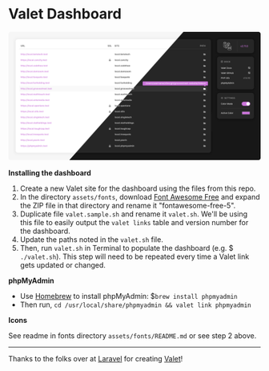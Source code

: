 # Valet Dashboard

![screenshot](assets/img/screenshot.png)

**Installing the dashboard**

1. Create a new Valet site for the dashboard using the files from this repo.
2. In the directory `assets/fonts`, download [Font Awesome Free](https://fontawesome.com/how-to-use/on-the-web/setup/hosting-font-awesome-yourself) and expand the ZIP file in that directory and rename it "fontawesome-free-5".
3. Duplicate file `valet.sample.sh` and rename it `valet.sh`. We'll be using this file to easily output the `valet links` table and version number for the dashboard.
4. Update the paths noted in the `valet.sh` file.
5. Then, run `valet.sh` in Terminal to populate the dashboard (e.g. $ `./valet.sh`). This step will need to be repeated every time a Valet link gets updated or changed.


**phpMyAdmin**

- Use [Homebrew](https://brew.sh/) to install phpMyAdmin: $`brew install phpmyadmin`
- Then run, `cd /usr/local/share/phpmyadmin && valet link phpmyadmin`


**Icons**

See readme in fonts directory `assets/fonts/README.md` or see step 2 above.

---

Thanks to the folks over at [Laravel](https://laravel.com/) for creating [Valet](https://laravel.com/docs/valet)!
